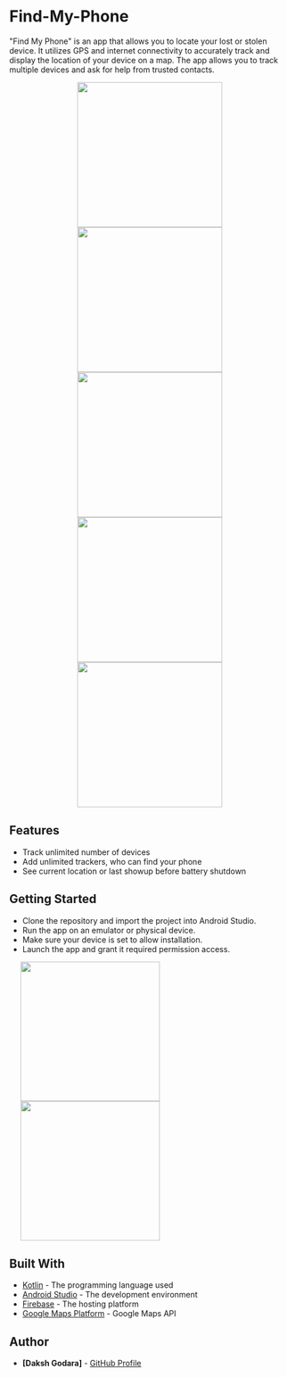 # Find-My-Phone
"Find My Phone" is an app that allows you to locate your lost or stolen device. It utilizes GPS and internet connectivity to accurately track and display the location of your device on a map.
The app allows you to track multiple devices and ask for help from trusted contacts.

<p align="center">
 <img src="https://github.com/dakshgodara2001/Find-My-Phone/blob/main/images/Screenshot_20230204_111648.png" width="260" style="margin: 0 20px;">
 <img src="https://github.com/dakshgodara2001/Find-My-Phone/blob/main/images/Screenshot_20230204_111723.png" width="260" style="margin: 0 20px;">
 <img src="https://github.com/dakshgodara2001/Find-My-Phone/blob/main/images/Screenshot_20230204_113930.png" width="260" style="margin: 0 20px;">
 <img src="https://github.com/dakshgodara2001/Find-My-Phone/blob/main/images/Screenshot_20230204_113638.png" width="260" style="margin: 0 20px;"> 
 <img src="https://github.com/dakshgodara2001/Find-My-Phone/blob/main/images/Screenshot_20230204_114943.png" width="260" style="margin: 0 20px;">
</p>

## Features
- Track unlimited number of devices
- Add unlimited trackers, who can find your phone
- See current location or last showup before battery shutdown

## Getting Started
- Clone the repository and import the project into Android Studio.
- Run the app on an emulator or physical device.
- Make sure your device is set to allow installation.
- Launch the app and grant it required permission access.

<p>
 <img src="https://github.com/dakshgodara2001/Find-My-Phone/blob/main/images/Screenshot_20230204_111806.png" width="250" style="margin: 0 20px;">
 <img src="https://github.com/dakshgodara2001/Find-My-Phone/blob/main/images/Screenshot_20230204_111825.png" width="250" style="margin: 0 20px;">
</p>

## Built With
- [Kotlin](https://kotlinlang.org/) - The programming language used
- [Android Studio](https://developer.android.com/studio) - The development environment
- [Firebase](https://firebase.google.com) - The hosting platform
- [Google Maps Platform](https://mapsplatform.google.com) - Google Maps API

## Author
* **[Daksh Godara]** - [GitHub Profile](https://github.com/dakshgodara2001)
